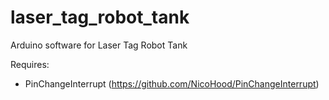 # laser_tag_robot_tank
Arduino software for Laser Tag Robot Tank

Requires:
 - PinChangeInterrupt (https://github.com/NicoHood/PinChangeInterrupt)
